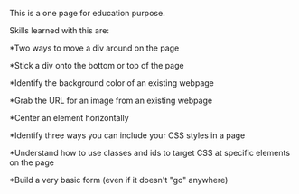 This is a one page for education purpose.

Skills learned with this are:

*Two ways to move a div around on the page

*Stick a div onto the bottom or top of the page

*Identify the background color of an existing webpage

*Grab the URL for an image from an existing webpage

*Center an element horizontally

*Identify three ways you can include your CSS styles in a page

*Understand how to use classes and ids to target CSS at specific elements on the page

*Build a very basic form (even if it doesn't "go" anywhere)
